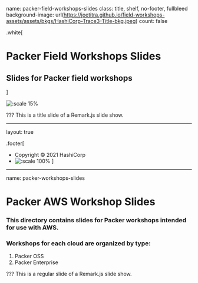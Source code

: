 name: packer-field-workshops-slides
class: title, shelf, no-footer, fullbleed
background-image: url(https://joetitra.github.io/field-workshops-assets/assets/bkgs/HashiCorp-Trace3-Title-bkg.jpeg)
count: false

.white[
# Packer Field Workshops Slides
## Slides for Packer field workshops
]

![:scale 15%](https://hashicorp.github.io/field-workshops-assets/assets/logos/logo_packer.png)

???
This is a title slide of a Remark.js slide show.

---
layout: true

.footer[
- Copyright © 2021 HashiCorp
- ![:scale 100%](https://hashicorp.github.io/field-workshops-assets/assets/logos/HashiCorp_Icon_Black.svg)
]

---
name: packer-workshops-slides
# Packer AWS Workshop Slides
### This directory contains slides for Packer workshops intended for use with AWS.
### Workshops for each cloud are organized by type:
  1. Packer OSS
  1. Packer Enterprise

???
This is a regular slide of a Remark.js slide show.
